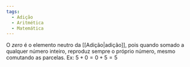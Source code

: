 ```yaml
---
tags:
  - Adição
  - Aritmética
  - Matemática
---
```

O *zero* é o elemento neutro da [[Adição|adição]], pois quando somado a qualquer número inteiro, reproduz sempre o próprio número, mesmo comutando as parcelas.
Ex: $5+0=0+5=5$